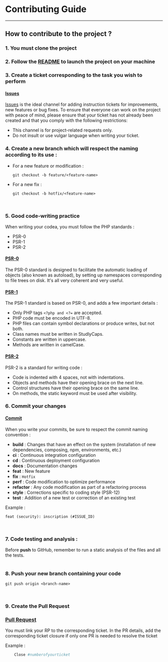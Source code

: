 # Contributing Guide
<hr>

## How to contribute to the project ?

### 1. You must clone the project


### 2. Follow the [README](./README.md) to launch the project on your machine


### 3. Create a ticket corresponding to the task you wish to perform

#### <u>Issues</u>

[Issues](https://github.com/Zveltana/TodoList/issues) is the ideal channel for adding instruction tickets for improvements, new features or bug fixes.
To ensure that everyone can work on the project with peace of mind, please ensure that your ticket has not already been created and that you comply with the following restrictions:
* This channel is for project-related requests only.
* Do not insult or use vulgar language when writing your ticket.


### 4. Create a new branch which will respect the naming according to its use :

   * For a new feature or modification :
        ```
        git checkout -b feature/<feature-name>
        ```
   * For a new fix :
       ```
       git checkout -b hotfix/<feature-name>
       ```
<br>

### 5. Good code-writing practice

When writing your codea, you must follow the PHP standards :
* PSR-0
* PSR-1
* PSR-2

#### <u>PSR-0</u>
The PSR-0 standard is designed to facilitate the automatic loading of objects (also known as autoload), by setting up namespaces corresponding to file trees on disk. It's all very coherent and very useful.

#### <u>PSR-1</u>
The PSR-1 standard is based on PSR-0, and adds a few important details :

- Only PHP tags `<?php and <?=` are accepted.
- PHP code must be encoded in UTF-8.
- PHP files can contain symbol declarations or produce writes, but not both.
- Class names must be written in StudlyCaps.
- Constants are written in uppercase.
- Methods are written in camelCase.

#### <u>PSR-2</u>
PSR-2 is a standard for writing code :

- Code is indented with 4 spaces, not with indentations.
- Objects and methods have their opening brace on the next line.
- Control structures have their opening brace on the same line.
- On methods, the static keyword must be used after visibility.

### 6. Commit your changes

#### <u>Commit</u>

When you write your commits, be sure to respect the commit naming convention :

* **build** : Changes that have an effect on the system (installation of new dependencies, composing, npm, environments, etc.)
* **ci** : Continuous integration configuration
* **cd** : Continuous deployment configuration
* **docs** : Documentation changes
* **feat** : New feature
* **fix** : `Hotfix`
* **perf** : Code modification to optimize performance
* **refactor** : Any code modification as part of a refactoring process
* **style** : Corrections specific to coding style (PSR-12)
* **test** : Addition of a new test or correction of an existing test

Example :

```
feat (security): inscription (#ISSUE_ID)
```
<br>

### 7. Code testing and analysis :

Before **push** to GitHub, remember to run a static analysis of the files and all the tests.
<br>
<br>
### 8. Push your new branch containing your code

```
git push origin <branch-name> 
```
<br>

### 9. Create the Pull Request
    
### <u>Pull Request</u>

You must link your RP to the corresponding ticket. In the PR details, add the corresponding ticket closure if only one PR is needed to resolve the ticket  

Example :

```php
    Close #numberofyourticket
```
